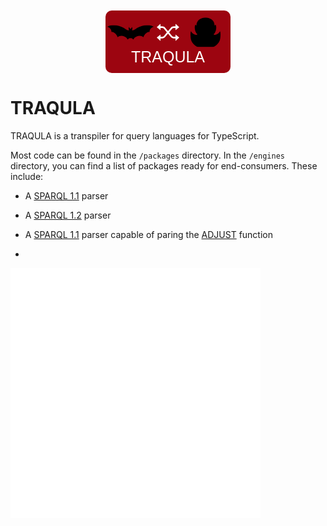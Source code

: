 <style>
    @import url('https://fonts.googleapis.com/css2?family=Rubik+Wet+Paint&display=swap');
    .container {
        margin: 10px auto 0 auto;
        border-radius: 10px;
        width: 200px;
        height: 100px;
        position: relative;
        font: 25px 'Rubik Wet Paint', sans-serif;
        color: white;
        background: #9c0510;
    }
    .bat, .swap, .dracula {
        position: absolute;
        transform: translate(-50%, -50%);
        top: 35%;
    }
    .bat {
        left: 20%;
        transition: left 1s, top 1s;
        width: 37%;
        fill: black;
    }
    .swap {
        transition: 0.6s;
        left: 50%;
        transform: translate(-50%, -50%);
        width: 18%;
        fill: white;
    }
    .dracula {
        transition: left 1s, top 1s;
        left: 80%;
        width: 24%;
        fill: black;
    }
    .container:hover .bat {
        left: 80%;
    }
    .container:hover .dracula {
        left: 20%;
    }
    .container:hover .swap {
        transform: rotateX(180deg) translate(-50%, 50%);
        transition: 1s;
    }
    .brand {
        position: absolute;
        top: 60%;
        width: 100%;
        text-align: center;
    }
</style>
<div class="container">
    <svg viewBox="0 0 400.00023 124.55983" class="bat">
        <path d="M 52.052833,0.01342832 C 37.452033,0.210335 23.188243,2.579647 10.162213,7.6169439 8.3118929,8.3434539 -1.6216971,11.919259 0.22862285,14.382568 20.797833,18.378358 37.087093,37.607865 34.884873,58.948975 c 8.8997,-3.15576 19.74019,3.133319 27.10742,8.162109 7.90075,5.40339 15.46142,13.588898 20.12695,21.955078 2.97413,5.34663 4.22321,10.205511 6.5957,15.654298 20.137857,-20.671367 57.996567,-14.474183 76.613287,5.10742 2.45195,2.57684 9.04598,14.23417 10.04492,14.71094 1.39756,0.65885 6.55225,-14.40592 24.62695,-12.66992 18.07483,-1.73602 23.2293,13.32881 24.62696,12.66992 0.99894,-0.47677 7.59297,-12.1341 10.04492,-14.71094 18.61672,-19.581607 56.47543,-25.778791 76.61328,-5.10742 2.37249,-5.448791 3.62157,-10.307668 6.5957,-15.654298 4.66553,-8.36618 12.2262,-16.551688 20.12695,-21.955078 7.36723,-5.02879 18.20772,-11.317869 27.10742,-8.162109 -2.20222,-21.34111 14.08704,-40.570617 34.65625,-44.566407 1.85032,-2.463309 -8.08327,-6.0391141 -9.93359,-6.7656241 -13.02603,-5.037296 -27.28982,-7.40660858 -41.89062,-7.60351558 -32.12178,-0.433195 -65.87291,9.65095688 -91.65039,24.99413968 -14.00794,8.343461 -24.29179,22.510594 -42.19336,19.09375 l 0.0234,-0.0332 c -2.10006,-5.09689 2.15664,-11.273298 2.34961,-14.167968 0.12487,-1.827623 -2.58924,-13.031612 -4.20118,-13.042972 -4.87111,6.124869 -3.61845,14.63712 -12.27539,13.917969 -8.65693,0.719151 -7.40427,-7.7931 -12.27539,-13.917969 -1.61194,0.01136 -4.32604,11.215349 -4.20117,13.042969 0.19297,2.89467 4.44967,9.071078 2.34961,14.167968 l 0.0234,0.0332 C 167.99503,47.518159 157.71117,33.351029 143.70323,25.007568 117.92574,9.6643846 84.174613,-0.4197664 52.052833,0.01342832 Z"/>
    </svg>
    <svg viewBox="0 0 20.442164 15.660544" class="swap">
        <g transform="translate(14.683858,-0.66771985)">
            <path d="m -11.284583,0.66771985 -3.399275,3.08146565 3.399275,2.8282511 V 4.4995273 h 1.4195521 c 0.6652607,-5.08e-5 1.2963846,0.2938759 1.7239257,0.8035685 l 2.6809734,3.1951538 -2.6809734,3.1946374 c -0.4275406,0.509693 -1.058665,0.803619 -1.7239257,0.803568 h -1.4195521 v -2.077909 l -3.399275,2.828251 3.399275,3.081466 v -2.331641 h 1.063501 v 0.0026 h 0.3209111 0.069763 c 1.1086519,-3.4e-5 2.1607164,-0.491089 2.8732096,-1.340487 l 2.4944214,-2.9724282 2.4944214,2.9724282 c 0.712501,0.849398 1.76454562,1.340453 2.87320962,1.340487 H 0.97461732 1.295528 v -0.0026 h 1.0635009 v 2.331641 L 5.7583048,13.246797 2.3590291,10.418546 v 2.077909 H 0.93947753 c -0.665268,5.1e-5 -1.29638058,-0.293875 -1.72392578,-0.803568 L -3.4654216,8.4982496 -0.78444825,5.3030958 C -0.35690255,4.7934032 0.27420953,4.4994765 0.93947753,4.4995273 H 2.3590291 V 6.5774366 L 5.7583048,3.7491855 2.3590291,0.66771985 V 2.9993605 H 1.2955282 v -0.00258 H 0.97461751 0.90485432 c -1.108664,1.4e-5 -2.16070862,0.4910886 -2.87320962,1.3404866 L -4.4627767,7.3096917 -6.9571981,4.3372633 C -7.6696913,3.4878652 -8.7217558,2.9967906 -9.8304077,2.9967767 h -0.069763 -0.3209113 v 0.00258 h -1.063501 z" />
        </g>
    </svg>
    <svg viewBox="0 0 399.99904 394.53325" class="dracula">
        <path d="M 200.22608,2.6281429e-5 C 200.14857,-4.7371817e-4 200.07692,0.00633166 199.99952,0.00588566 v 0.00585937 c -0.0774,4.4633e-4 -0.14905,-0.00639267 -0.22656,-0.00585937 C 134.21625,0.55234566 74.439288,45.382972 80.380378,107.8223 L 65.104988,95.17776 c -17.19439,28.97727 -6.46912,88.17309 14.31641,113.75782 2.11826,2.59819 6.93376,3.69069 7.91015,6.53711 1.52251,4.45168 -0.39818,11.89858 0.29688,16.86328 -32.08848,-2.532 -65.89731,-20.95031 -80.2949302,-50.49024 -2.59819,-0.0828 -5.44451,14.57897 -5.80859,17.60742 -3.37599,28.44772 -1.22411001,74.43669 7.23242,101.8418 11.8987202,38.55913 61.8392602,93.23828 103.1816422,93.23828 h 88.06055 v -0.006 h 88.06054 c 41.34239,0 91.28293,-54.67915 103.18165,-93.23828 8.45653,-27.40511 10.60841,-73.39408 7.23242,-101.84179 -0.36408,-3.02846 -3.2104,-17.69023 -5.80859,-17.60743 -14.39762,29.53993 -48.20645,47.95824 -80.29493,50.49024 0.69506,-4.9647 -1.22563,-12.4116 0.29688,-16.86328 0.97639,-2.84642 5.79189,-3.93892 7.91015,-6.53711 20.78553,-25.58473 31.5108,-84.78054 14.31641,-113.757819 L 319.61866,107.81644 C 325.55975,45.377109 265.78279,0.54648628 200.22608,2.6281429e-5 Z" />
    </svg>
    <span class="brand">TRAQULA</span>
</div>

# TRAQULA

TRAQULA is a transpiler for query languages for TypeScript.

Most code can be found in the `/packages` directory.
In the `/engines` directory, you can find a list of packages ready for end-consumers.
These include:
* A [SPARQL 1.1](https://www.w3.org/TR/sparql11-query/#grammar) parser
* A [SPARQL 1.2](https://www.w3.org/TR/sparql12-query/#grammar) parser
* A [SPARQL 1.1](https://www.w3.org/TR/sparql11-query/#grammar) parser capable of paring the [ADJUST](https://github.com/w3c/sparql-dev/blob/main/SEP/SEP-0002/sep-0002.md) function
  
* 
<img src="logo.svg" width="400" height="400" alt="css-in-readme">

